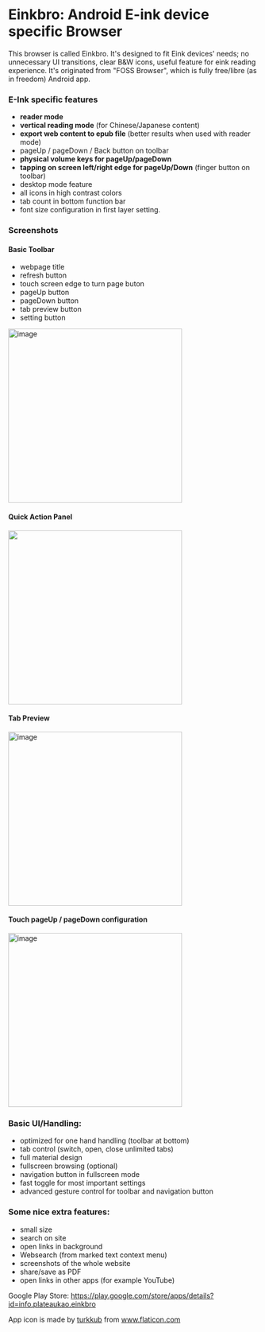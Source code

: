 # Einkbro: Android E-ink device specific Browser 

This browser is called Einkbro. It's designed to fit Eink devices' needs; no unnecessary UI transitions, clear B&W icons, useful feature for eink reading experience. It's originated from "FOSS Browser", which is fully free/libre (as in freedom) Android app. 

### E-Ink specific features

- **reader mode**
- **vertical reading mode** (for Chinese/Japanese content)
- **export web content to epub file** (better results when used with reader mode)
- pageUp / pageDown / Back button on toolbar
- **physical volume keys for pageUp/pageDown**
- **tapping on screen left/right edge for pageUp/Down** (finger button on toolbar)
- desktop mode feature
- all icons in high contrast colors
- tab count in bottom function bar
- font size configuration in first layer setting.


### Screenshots
#### Basic Toolbar
* webpage title
* refresh button
* touch screen edge to turn page buton
* pageUp button
* pageDown button
* tab preview button
* setting button
<img width="350" alt="image" src="https://user-images.githubusercontent.com/4084738/114192165-c205fa00-997f-11eb-8e3a-6e99949e927e.png">

#### Quick Action Panel
<img src=https://user-images.githubusercontent.com/4084738/114191898-79e6d780-997f-11eb-83e4-def84610ff19.png width=350>

#### Tab Preview
<img width="350" alt="image" src="https://user-images.githubusercontent.com/4084738/110947148-bfad8180-837a-11eb-8184-f2f7fdde7ba3.png">

#### Touch pageUp / pageDown configuration
<img width="350" alt="image" src="https://user-images.githubusercontent.com/4084738/114192361-f8dc1000-997f-11eb-8731-513127b316f6.png">


### Basic UI/Handling:

- optimized for one hand handling (toolbar at bottom)
- tab control (switch, open, close unlimited tabs)
- full material design
- fullscreen browsing (optional)
- navigation button in fullscreen mode
- fast toggle for most important settings
- advanced gesture control for toolbar and navigation button


### Some nice extra features:

- small size
- search on site
- open links in background
- Websearch (from marked text context menu)
- screenshots of the whole website
- share/save as PDF
- open links in other apps (for example YouTube)

Google Play Store: https://play.google.com/store/apps/details?id=info.plateaukao.einkbro


<div>App icon is made by <a href="https://www.flaticon.com/authors/turkkub" title="turkkub">turkkub</a> from <a href="https://www.flaticon.com/" title="Flaticon">www.flaticon.com</a></div>
